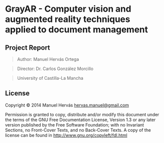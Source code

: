 # GrayAR - Computer vision and augmented reality techniques applied to document management 

## Project Report

> Author: Manuel Hervás Ortega

> Director: Dr. Carlos González Morcillo

> University of Castilla-La Mancha


## License

Copyright © 2014 Manuel Hervás <hervas.manuel@gmail.com>

Permission is granted to copy, distribute and/or modify this document under the terms of the GNU
Free Documentation License, Version 1.3 or any later version published by the Free Software
Foundation; with no Invariant Sections, no Front-Cover Texts, and no Back-Cover Texts. A copy of the license can be found in http://www.gnu.org/copyleft/fdl.html
